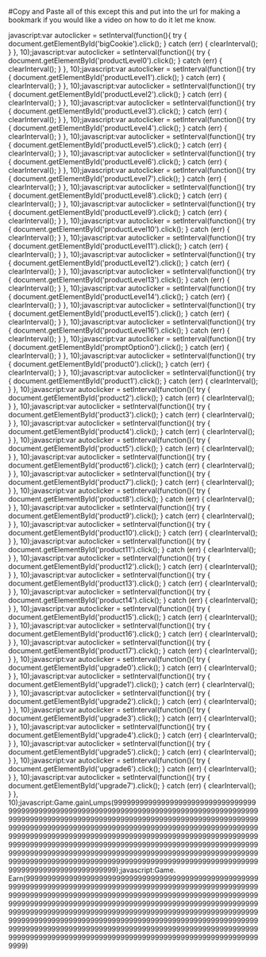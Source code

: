 #Copy and Paste all of this except this and put into the url for making a bookmark if you would like a video on how to do it let me know.




javascript:var autoclicker = setInterval(function(){ try { document.getElementById('bigCookie').click(); } catch (err) { clearInterval(); } }, 10);javascript:var autoclicker = setInterval(function(){ try { document.getElementById('productLevel0').click(); } catch (err) { clearInterval(); } }, 10);javascript:var autoclicker = setInterval(function(){ try { document.getElementById('productLevel1').click(); } catch (err) { clearInterval(); } }, 10);javascript:var autoclicker = setInterval(function(){ try { document.getElementById('productLevel2').click(); } catch (err) { clearInterval(); } }, 10);javascript:var autoclicker = setInterval(function(){ try { document.getElementById('productLevel3').click(); } catch (err) { clearInterval(); } }, 10);javascript:var autoclicker = setInterval(function(){ try { document.getElementById('productLevel4').click(); } catch (err) { clearInterval(); } }, 10);javascript:var autoclicker = setInterval(function(){ try { document.getElementById('productLevel5').click(); } catch (err) { clearInterval(); } }, 10);javascript:var autoclicker = setInterval(function(){ try { document.getElementById('productLevel6').click(); } catch (err) { clearInterval(); } }, 10);javascript:var autoclicker = setInterval(function(){ try { document.getElementById('productLevel7').click(); } catch (err) { clearInterval(); } }, 10);javascript:var autoclicker = setInterval(function(){ try { document.getElementById('productLevel8').click(); } catch (err) { clearInterval(); } }, 10);javascript:var autoclicker = setInterval(function(){ try { document.getElementById('productLevel9').click(); } catch (err) { clearInterval(); } }, 10);javascript:var autoclicker = setInterval(function(){ try { document.getElementById('productLevel10').click(); } catch (err) { clearInterval(); } }, 10);javascript:var autoclicker = setInterval(function(){ try { document.getElementById('productLevel11').click(); } catch (err) { clearInterval(); } }, 10);javascript:var autoclicker = setInterval(function(){ try { document.getElementById('productLevel12').click(); } catch (err) { clearInterval(); } }, 10);javascript:var autoclicker = setInterval(function(){ try { document.getElementById('productLevel13').click(); } catch (err) { clearInterval(); } }, 10);javascript:var autoclicker = setInterval(function(){ try { document.getElementById('productLevel14').click(); } catch (err) { clearInterval(); } }, 10);javascript:var autoclicker = setInterval(function(){ try { document.getElementById('productLevel15').click(); } catch (err) { clearInterval(); } }, 10);javascript:var autoclicker = setInterval(function(){ try { document.getElementById('productLevel16').click(); } catch (err) { clearInterval(); } }, 10);javascript:var autoclicker = setInterval(function(){ try { document.getElementById('promptOption0').click(); } catch (err) { clearInterval(); } }, 10);javascript:var autoclicker = setInterval(function(){ try { document.getElementById('product0').click(); } catch (err) { clearInterval(); } }, 10);javascript:var autoclicker = setInterval(function(){ try { document.getElementById('product1').click(); } catch (err) { clearInterval(); } }, 10);javascript:var autoclicker = setInterval(function(){ try { document.getElementById('product2').click(); } catch (err) { clearInterval(); } }, 10);javascript:var autoclicker = setInterval(function(){ try { document.getElementById('product3').click(); } catch (err) { clearInterval(); } }, 10);javascript:var autoclicker = setInterval(function(){ try { document.getElementById('product4').click(); } catch (err) { clearInterval(); } }, 10);javascript:var autoclicker = setInterval(function(){ try { document.getElementById('product5').click(); } catch (err) { clearInterval(); } }, 10);javascript:var autoclicker = setInterval(function(){ try { document.getElementById('product6').click(); } catch (err) { clearInterval(); } }, 10);javascript:var autoclicker = setInterval(function(){ try { document.getElementById('product7').click(); } catch (err) { clearInterval(); } }, 10);javascript:var autoclicker = setInterval(function(){ try { document.getElementById('product8').click(); } catch (err) { clearInterval(); } }, 10);javascript:var autoclicker = setInterval(function(){ try { document.getElementById('product9').click(); } catch (err) { clearInterval(); } }, 10);javascript:var autoclicker = setInterval(function(){ try { document.getElementById('product10').click(); } catch (err) { clearInterval(); } }, 10);javascript:var autoclicker = setInterval(function(){ try { document.getElementById('product11').click(); } catch (err) { clearInterval(); } }, 10);javascript:var autoclicker = setInterval(function(){ try { document.getElementById('product12').click(); } catch (err) { clearInterval(); } }, 10);javascript:var autoclicker = setInterval(function(){ try { document.getElementById('product13').click(); } catch (err) { clearInterval(); } }, 10);javascript:var autoclicker = setInterval(function(){ try { document.getElementById('product14').click(); } catch (err) { clearInterval(); } }, 10);javascript:var autoclicker = setInterval(function(){ try { document.getElementById('product15').click(); } catch (err) { clearInterval(); } }, 10);javascript:var autoclicker = setInterval(function(){ try { document.getElementById('product16').click(); } catch (err) { clearInterval(); } }, 10);javascript:var autoclicker = setInterval(function(){ try { document.getElementById('product17').click(); } catch (err) { clearInterval(); } }, 10);javascript:var autoclicker = setInterval(function(){ try { document.getElementById('upgrade0').click(); } catch (err) { clearInterval(); } }, 10);javascript:var autoclicker = setInterval(function(){ try { document.getElementById('upgrade1').click(); } catch (err) { clearInterval(); } }, 10);javascript:var autoclicker = setInterval(function(){ try { document.getElementById('upgrade2').click(); } catch (err) { clearInterval(); } }, 10);javascript:var autoclicker = setInterval(function(){ try { document.getElementById('upgrade3').click(); } catch (err) { clearInterval(); } }, 10);javascript:var autoclicker = setInterval(function(){ try { document.getElementById('upgrade4').click(); } catch (err) { clearInterval(); } }, 10);javascript:var autoclicker = setInterval(function(){ try { document.getElementById('upgrade5').click(); } catch (err) { clearInterval(); } }, 10);javascript:var autoclicker = setInterval(function(){ try { document.getElementById('upgrade6').click(); } catch (err) { clearInterval(); } }, 10);javascript:var autoclicker = setInterval(function(){ try { document.getElementById('upgrade7').click(); } catch (err) { clearInterval(); } }, 10);javascript:Game.gainLumps(99999999999999999999999999999999999999999999999999999999999999999999999999999999999999999999999999999999999999999999999999999999999999999999999999999999999999999999999999999999999999999999999999999999999999999999999999999999999999999999999999999999999999999999999999999999999999999999999999999999999999999999999999999999999999999999999999999999999999999999999999999999999999999999999999999999999999999999999999999999999999999999999999999999999999999999999999999999);javascript:Game. Earn(99999999999999999999999999999999999999999999999999999999999999999999999999999999999999999999999999999999999999999999999999999999999999999999999999999999999999999999999999999999999999999999999999999999999999999999999999999999999999999999999999999999999999999999999999999999999999999999999999999999999999999999999999999999999999999999999999999999999999999999999999999999999999999999999999999999999999999999999999999999999999999999999999999999999999999999999999999999)
